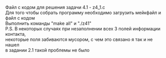 Файл с кодом для решения задачи 4.1 - z4_1.c  
Для того чтобы собрать программу необходимо загрузить мейкфайл и файл с кодом  
Выполнить команды "make all" и "./z41"  
P.S. В некоторых случаях при незаполнении всех 3 полей информации контакта,  
некоторые поля забиваются мусором, с чем это связано я так и не нашел  
в задании 2.1 такой проблемы не было  

